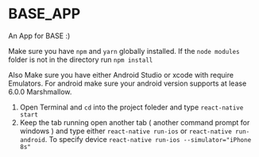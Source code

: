 # BASE_APP
An App for BASE :)

Make sure you have `npm` and `yarn` globally installed. If the `node modules` folder is not in the directory run `npm install`

Also Make sure you have either Android Studio or xcode with require Emulators. For android make sure your android version supports at lease 6.0.0 Marshmallow. 

1) Open Terminal and `cd` into the project foleder and type `react-native start`
2) Keep the tab running open another tab ( another command prompt for windows ) and type either `react-native run-ios` or `react-native run-android`. To specify device `react-native run-ios --simulator="iPhone 8s"`
